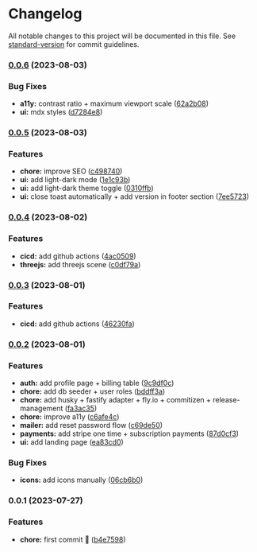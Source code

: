 # Changelog

All notable changes to this project will be documented in this file. See [standard-version](https://github.com/conventional-changelog/standard-version) for commit guidelines.

### [0.0.6](https://github.com/JorgeCoke/super-qwik-template/compare/v0.0.5...v0.0.6) (2023-08-03)


### Bug Fixes

* **a11y:** contrast ratio + maximum viewport scale ([62a2b08](https://github.com/JorgeCoke/super-qwik-template/commit/62a2b08666f5cbaad52aa60f9cab5bcba0399dd5))
* **ui:** mdx styles ([d7284e8](https://github.com/JorgeCoke/super-qwik-template/commit/d7284e829598c0d6177bf68cb1383e9d2b3358db))

### [0.0.5](https://github.com/JorgeCoke/super-qwik-template/compare/v0.0.4...v0.0.5) (2023-08-03)


### Features

* **chore:** improve SEO ([c498740](https://github.com/JorgeCoke/super-qwik-template/commit/c498740de19e89bd5d37e8a1a5c54615dd518a25))
* **ui:** add light-dark mode ([1e1c93b](https://github.com/JorgeCoke/super-qwik-template/commit/1e1c93b10716d87323da42524987ac8fa0b7ad58))
* **ui:** add light-dark theme toggle ([0310ffb](https://github.com/JorgeCoke/super-qwik-template/commit/0310ffb50dd482fa2fa3555bc800440359928fa7))
* **ui:** close toast automatically + add version in footer section ([7ee5723](https://github.com/JorgeCoke/super-qwik-template/commit/7ee572389877cca3590e5fc0151ec4b46a119cd3))

### [0.0.4](https://github.com/JorgeCoke/super-qwik-template/compare/v0.0.2...v0.0.4) (2023-08-02)


### Features

* **cicd:** add github actions ([4ac0509](https://github.com/JorgeCoke/super-qwik-template/commit/4ac0509c8c3778d2846f66a8d0ae0a8253ed4577))
* **threejs:** add threejs scene ([c0df79a](https://github.com/JorgeCoke/super-qwik-template/commit/c0df79ab4e23b26e95b65ce2fd39fd859b825fa6))

### [0.0.3](https://github.com/JorgeCoke/super-qwik-template/compare/v0.0.2...v0.0.3) (2023-08-01)


### Features

* **cicd:** add github actions ([46230fa](https://github.com/JorgeCoke/super-qwik-template/commit/46230fa7073e944a35f3e17f56c338c8c48a2c63))

### [0.0.2](https://github.com/JorgeCoke/super-qwik-template/compare/v0.0.1...v0.0.2) (2023-08-01)


### Features

* **auth:** add profile page + billing table ([9c9df0c](https://github.com/JorgeCoke/super-qwik-template/commit/9c9df0ce6b91b7c6c3c3e52c73404f4d7da2d9d6))
* **chore:** add db seeder + user roles ([bddff3a](https://github.com/JorgeCoke/super-qwik-template/commit/bddff3aec32cd046b5bd2f2253eb026f211f4413))
* **chore:** add husky + fastify adapter + fly.io + commitizen + release-management ([fa3ac35](https://github.com/JorgeCoke/super-qwik-template/commit/fa3ac359504fedd6d56d50b53d2be143244d2f84))
* **chore:** improve a11y ([c6afe4c](https://github.com/JorgeCoke/super-qwik-template/commit/c6afe4c06ebeda6a7de010fc54b9ec61cbe4ae9d))
* **mailer:** add reset password flow ([c69de50](https://github.com/JorgeCoke/super-qwik-template/commit/c69de505721de6be93aa3f387c3738e87e0a9cee))
* **payments:** add stripe one time + subscription payments ([87d0cf3](https://github.com/JorgeCoke/super-qwik-template/commit/87d0cf3268a83970794af44f61cf7464edba2a2e))
* **ui:** add landing page ([ea83cd0](https://github.com/JorgeCoke/super-qwik-template/commit/ea83cd05aba19e04f9f4c6975b32f98d2946069e))


### Bug Fixes

* **icons:** add icons manually ([06cb6b0](https://github.com/JorgeCoke/super-qwik-template/commit/06cb6b07dc93e9794a64cfe59b9e73e89a5f7b0c))

### 0.0.1 (2023-07-27)

### Features

- **chore:** first commit 🎉 ([b4e7598](https://github.com/JorgeCoke/qwikly-stack/commit/b4e75982e2c7b3ba20cfbca07c3fc0ed36030719))
